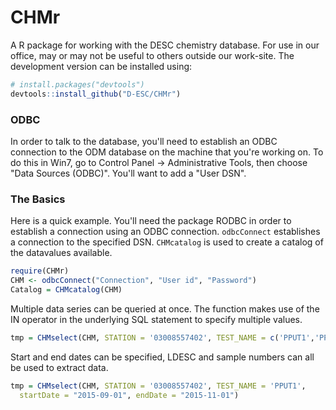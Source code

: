 # CHMr
A R package for working with the DESC chemistry database. For use in our office, may or may not be useful to others outside our work-site. The development version can be installed using:

```R
# install.packages("devtools")
devtools::install_github("D-ESC/CHMr")
```
### ODBC
In order to talk to the database, you'll need to establish an ODBC connection to the ODM database on the machine that you're working on. To do this in Win7, go to Control Panel -> Administrative Tools, then choose "Data Sources (ODBC)". You'll want to add a "User DSN".

### The Basics
Here is a quick example. You'll need the package RODBC in order to establish a connection using an ODBC connection. `odbcConnect` establishes a connection to the specified DSN. `CHMcatalog` is used to create a catalog of the datavalues available.

```R
require(CHMr)
CHM <- odbcConnect("Connection", "User id", "Password")
Catalog = CHMcatalog(CHM)
```

Multiple data series can be queried at once. The function makes use of the IN
operator in the underlying SQL statement to specify multiple values. 

```R
tmp = CHMselect(CHM, STATION = '03008557402', TEST_NAME = c('PPUT1','PPUT2'))
```

Start and end dates can be specified, LDESC and sample numbers can all be used
to extract data.

```R
tmp = CHMselect(CHM, STATION = '03008557402', TEST_NAME = 'PPUT1',
  startDate = "2015-09-01", endDate = "2015-11-01")
```